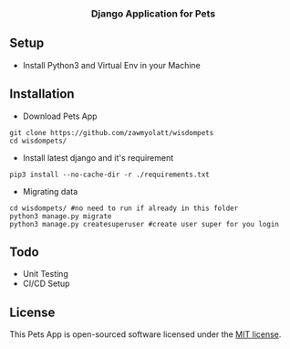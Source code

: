 <h3 align="center">Django Application for Pets</h3>

## Setup
- Install Python3 and Virtual Env in your Machine

## Installation
- Download Pets App
```
git clone https://github.com/zawmyolatt/wisdompets
cd wisdompets/
```
- Install latest django and it's requirement
```
pip3 install --no-cache-dir -r ./requirements.txt
```
- Migrating data
```
cd wisdompets/ #no need to run if already in this folder
python3 manage.py migrate
python3 manage.py createsuperuser #create user super for you login
```

## Todo
- Unit Testing
- CI/CD Setup

## License

This Pets App is open-sourced software licensed under the [MIT license](https://opensource.org/licenses/MIT).